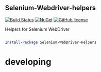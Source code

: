 ## Selenium-Webdriver-helpers

[![Build Status](https://img.shields.io/appveyor/ci/douglasPinheiro/Selenium-Webdriver-helpers.svg?style=flat-square)](https://ci.appveyor.com/project/douglasPinheiro/Selenium-Webdriver-helpers/)
[![NuGet](https://img.shields.io/nuget/v/Nuget.Core.svg?style=flat-square)](https://www.nuget.org/packages/Selenium-WebDriver-Helpers/1.1.0)
[![GitHub license](https://img.shields.io/github/license/mashape/apistatus.svg?style=flat-square)](http://opensource.org/licenses/MIT)

Helpers for Selenium WebDriver

```powershell

Install-Package Selenium-WebDriver-Helpers
```


# developing
